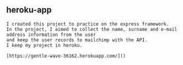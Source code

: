 ## heroku-app

	
    I created this project to practice on the express framework. 
    In the project, I aimed to collect the name, surname and e-mail address information from the user
    and keep the user records to mailchimp with the API.
    I keep my project in heroku.
    
    [https://gentle-wave-36162.herokuapp.com/]()

